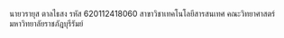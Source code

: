 นายวรายุส ตาลไธสง
รหัส 620112418060
สาขาวิชาเทคโนโลยีสารสนเทศ
คณะวิทยาศาสตร์
มหาวิทยาลัยราชภัฎบุรีรัมย์